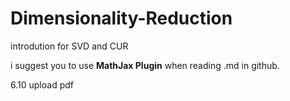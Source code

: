 # Dimensionality-Reduction
introdution for SVD and CUR

i suggest you to use **MathJax Plugin** when reading .md in github.

6.10
upload pdf

